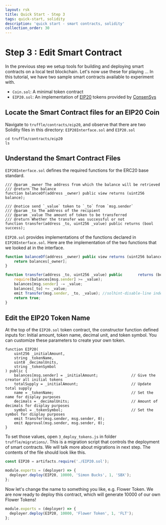 ```yaml
---
layout: rsk
title: Quick Start - Step 3
tags: quick-start, solidity
description: 'quick start - smart contracts, solidity'
collection_order: 30
---
```


# Step 3 : Edit Smart Contract

In the previous step we setup tools for building and deploying smart contracts on a local test blockchain. Let's now use these for playing ...
In this tutorial, we have two sample smart contracts available to experiment with.

- `Coin.sol`: A minimal token contract
- `EIP20.sol`: An implementation of [EIP20](https://github.com/ethereum/EIPs/blob/master/EIPS/eip-20-token-standard.md) tokens provided by [ConsenSys](https://github.com/ConsenSys/Tokens)

## Locate the Smart Contract files for an EIP20 Coin

Navigate to `truffle/contracts/eip20`, and observe that there are two Solidity files in this directory: `EIP20Interface.sol` and `EIP20.sol`

```shell
cd truffle/contracts/eip20
ls
```

## Understand the Smart Contract Files

`EIP20Interface.sol` defines the required functions for the ERC20 base standard.

```solidity
/// @param _owner The address from which the balance will be retrieved
/// @return The balance
function balanceOf(address _owner) public view returns (uint256 balance);
```

```solidity
/// @notice send `_value` token to `_to` from `msg.sender`
/// @param _to The address of the recipient
/// @param _value The amount of token to be transferred
/// @return Whether the transfer was successful or not
function transfer(address _to, uint256 _value) public returns (bool success);
```

`EIP20.sol` provides implementations of the functions declared in `EIP20Interface.sol`.
Here are the implementation of the two functions that we looked at in the interface.

```javascript
function balanceOf(address _owner) public view returns (uint256 balance) {
    return balances[_owner];
}
```

```javascript
function transfer(address _to, uint256 _value) public       returns (bool success) {
    require(balances[msg.sender] >= _value);
    balances[msg.sender] -= _value;
    balances[_to] += _value;
    emit Transfer(msg.sender, _to, _value); //solhint-disable-line indent, no-unused-vars
    return true;
}
```

## Edit the EIP20 Token Name

At the top of the `EIP20.sol` token contract, the constructor function defined inputs for:
Initial amount, token name, decimal unit, and token symbol.
You can customize these parameters to create your own token.

```solidity
function EIP20(
    uint256 _initialAmount,
    string _tokenName,
    uint8 _decimalUnits,
    string _tokenSymbol
) public {
    balances[msg.sender] = _initialAmount;               // Give the creator all initial tokens
    totalSupply = _initialAmount;                        // Update total supply
    name = _tokenName;                                   // Set the name for display purposes
    decimals = _decimalUnits;                            // Amount of decimals for display purposes
    symbol = _tokenSymbol;                               // Set the symbol for display purposes
    emit Transfer(msg.sender, msg.sender, 0);
    emit Approval(msg.sender, msg.sender, 0);
}
```

To set those values, open `3_deploy_tokens.js` in folder `truffle/migrations/`. This is a migration script that controls the deployment of smart contracts. We will talk more about migrations in next step. The contents of the file should look like this.

```javascript
const EIP20 = artifacts.require('./EIP20.sol');

module.exports = (deployer) => {
  deployer.deploy(EIP20, 10000, 'Simon Bucks', 1, 'SBX');
};
```

Now let's change the name to something you like, e.g. Flower Token.
We are now ready to deploy this contract,
which will generate 10000 of our own Flower Tokens!

```javascript
module.exports = (deployer) => {
  deployer.deploy(EIP20, 10000, 'Flower Token', 1, 'FLT');
};
```
